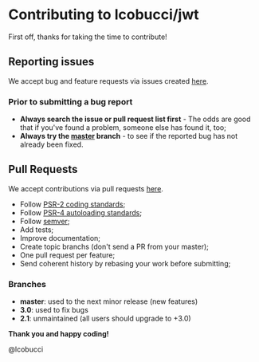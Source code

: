 # Contributing to lcobucci/jwt

First off, thanks for taking the time to contribute!

## Reporting issues

We accept bug and feature requests via issues created [here](https://github.com/lcobucci/jwt/issues).

### Prior to submitting a bug report

- **Always search the issue or pull request list first** - The odds are good that if you've found a problem, someone else has found it, too;
- **Always try the [master](https://github.com/lcobucci/jwt) branch** - to see if the reported bug has not already been fixed.

## Pull Requests

We accept contributions via pull requests [here](https://github.com/lcobucci/jwt/pulls).

- Follow [PSR-2 coding standards](http://www.php-fig.org/psr/psr-2);
- Follow [PSR-4 autoloading standards](http://www.php-fig.org/psr/psr-4);
- Follow [semver](http://semver.org);
- Add tests;
- Improve documentation;
- Create topic branchs (don't send a PR from your master);
- One pull request per feature;
- Send coherent history by rebasing your work before submitting;

### Branches

- **master**: used to the next minor release (new features)
- **3.0**: used to fix bugs
- **2.1**: unmaintained (all users should upgrade to +3.0)

**Thank you and happy coding!**

@lcobucci